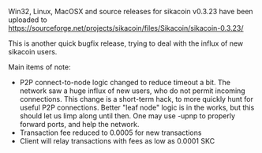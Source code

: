 Win32, Linux, MacOSX and source releases for sikacoin v0.3.23 have been uploaded to
https://sourceforge.net/projects/sikacoin/files/Sikacoin/sikacoin-0.3.23/

This is another quick bugfix release, trying to deal with the influx of new sikacoin users.

Main items of note:

* P2P connect-to-node logic changed to reduce timeout a bit.  The network saw a huge influx of new users, who do not permit incoming connections.  This change is a short-term hack, to more quickly hunt for useful P2P connections.  Better "leaf node" logic is in the works, but this should let us limp along until then.  One may use -upnp to properly forward ports, and help the network.
* Transaction fee reduced to 0.0005 for new transactions
* Client will relay transactions with fees as low as 0.0001 SKC
